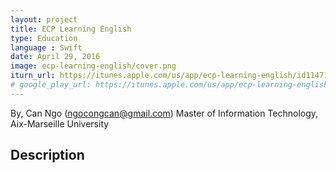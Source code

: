 ```yaml
---
layout: project
title: ECP Learning English
type: Education
language : Swift
date: April 29, 2016
image: ecp-learning-english/cover.png
iturn_url: https://itunes.apple.com/us/app/ecp-learning-english/id1147113933?mt=8
# google_play_url: https://itunes.apple.com/us/app/ecp-learning-english/id1147113933?mt=8
---
```

By, Can Ngo (ngocongcan@gmail.com)
Master of Information Technology, Aix-Marseille University

## Description
